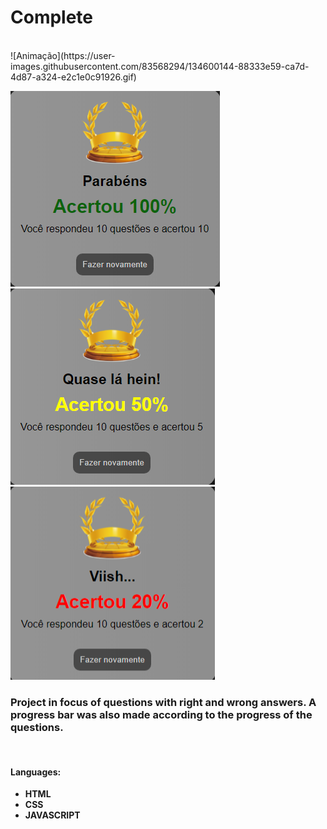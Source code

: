 # Complete
</br>
![Animação](https://user-images.githubusercontent.com/83568294/134600144-88333e59-ca7d-4d87-a324-e2c1e0c91926.gif)


<img src="imagemwin.png">   <img src="imagemylw.png">  <img src="imagemerror1.png">

### Project in focus of questions with right and wrong answers. A progress bar was also made according to the progress of the questions.
</br> 

 #### Languages: 
 
 + **HTML**
 + **CSS**
 + **JAVASCRIPT**
